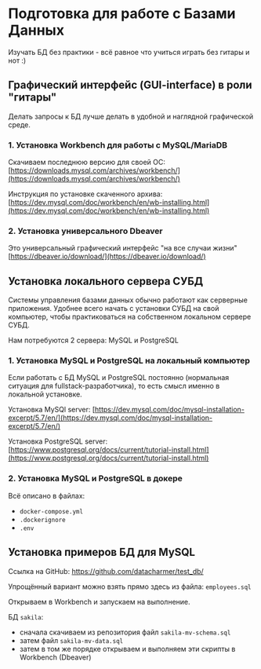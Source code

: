 # Подготовка для работе с Базами Данных

Изучать БД без практики - всё равное что учиться играть без гитары и нот :)

## Графический интерфейс (GUI-interface) в роли "гитары"

Делать запросы к БД лучше делать в удобной и наглядной графической среде.

### 1. Установка Workbench для работы с MySQL/MariaDB

Скачиваем последнюю версию для своей ОС:
[https://downloads.mysql.com/archives/workbench/](https://downloads.mysql.com/archives/workbench/)

Инструкция по установке скаченного архива:
[https://dev.mysql.com/doc/workbench/en/wb-installing.html](https://dev.mysql.com/doc/workbench/en/wb-installing.html)

### 2. Установка универсального Dbeaver

Это универсальный графический интерфейс "на все случаи жизни"
[https://dbeaver.io/download/](https://dbeaver.io/download/)


## Установка локального сервера СУБД

Системы управления базами данных обычно работают как серверные приложения.
Удобнее всего начать с установки СУБД на свой компьютер, чтобы практиковаться на собственном локальном сервере СУБД.

Нам потребуются 2 сервера: MySQL и PostgreSQL

### 1. Установка MySQL и PostgreSQL на локальный компьютер

Если работать с БД MySQL и PostgreSQL постоянно (нормальная ситуация для fullstack-разработчика), то есть смысл именно в локальной установке.

Установка MySQl server:
[https://dev.mysql.com/doc/mysql-installation-excerpt/5.7/en/](https://dev.mysql.com/doc/mysql-installation-excerpt/5.7/en/)

Установка PostgreSQL server:
[https://www.postgresql.org/docs/current/tutorial-install.html](https://www.postgresql.org/docs/current/tutorial-install.html)

### 2. Установка MySQL и PostgreSQL в докере

Всё описано в файлах:
- `docker-compose.yml`
- `.dockerignore`
- `.env`


## Установка примеров БД для MySQL

Ссылка на GitHub: https://github.com/datacharmer/test_db/

Упрощённый вариант можно взять прямо здесь из файла: `employees.sql`

Открываем в Workbench и запускаем на выполнение.

БД `sakila`:
- сначала скачиваем из репозитория файл `sakila-mv-schema.sql`
- затем файл `sakila-mv-data.sql`
- затем в том же порядке открываем и выполняем эти скрипты в Workbench (Dbeaver)

